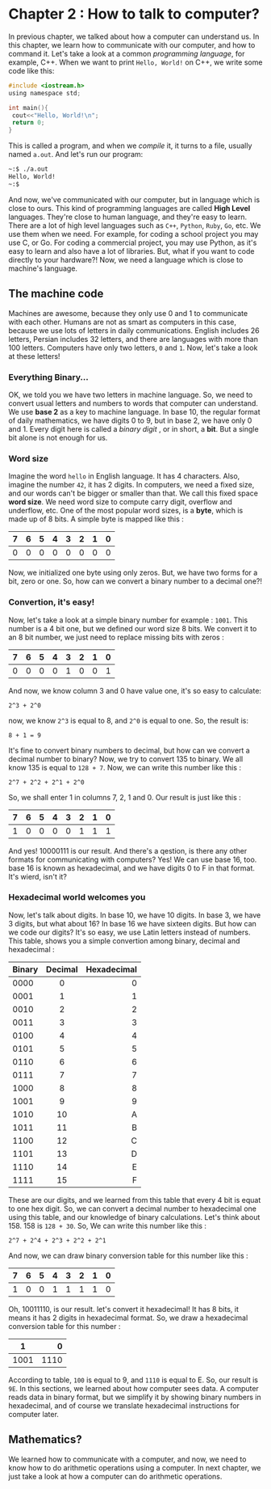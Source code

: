 # Chapter 2 : How to talk to computer?
In previous chapter, we talked about how a computer can understand us. In this chapter, we learn how to communicate with our computer, and how to command it. Let's take a look at a common *programming language*, for example, C++. 
When we want to print `Hello, World!` on C++, we write some code like this:
```c
#include <iostream.h>
using namespace std;

int main(){
 cout<<"Hello, World!\n";
 return 0;
}
```
This is called a program, and when we *compile* it, it turns to a file, usually named `a.out`. And let's run our program:
```bash
~:$ ./a.out
Hello, World!
~:$
```
And now, we've communicated with our computer, but in language which is close to ours. This kind of programming languages are called **High Level** languages. They're close to human language, and they're easy to learn. There are a lot of high level languages such as `C++`, `Python`, `Ruby`, `Go`, etc. We use them when we need. For example, for coding a school project you may use C, or Go. For coding a commercial project, you may use Python, as it's easy to learn and also have a lot of libraries. But, what if you want to code directly to your hardware?! Now, we need a language which is close to machine's language. 
## The machine code
Machines are awesome, because they only use 0 and 1 to communicate with 
each other. Humans are not as smart as computers in this case, because 
we use lots of letters in daily communications. English includes 26 
letters, Persian includes 32 letters, and there are languages with more than 100 letters. Computers have only two letters, `0` and `1`. Now, let's take a look at these letters!
### Everything Binary...
OK, we told you we have two letters in machine language. So, we need to convert usual letters and numbers to words that computer can understand. We use **base 2** as a key to machine language. In base 10, the regular format of daily mathematics, we have digits 0 to 9, but in base 2, we have only 0 and 1. Every digit here is called a *binary digit* , or in short, a **bit**. But a single bit alone is not enough for us. 
### Word size
Imagine the word `hello` in English language. It has 4 characters. Also, 
imagine the number `42`, it has 2 digits. In computers, we need a fixed size, and our words can't be bigger or smaller than that. We call this fixed space **word size**. We need word size to compute carry digit, overflow and underflow, etc. One of the most popular word sizes, is a **byte**, which is made up of 8 bits. A simple byte is mapped like this :

|7|6|5|4|3|2|1|0|
|---|:---:|:---:|:---:|:---:|:---:|:---:|---:|
|0|0|0|0|0|0|0|0|

Now, we initialized one byte using only zeros. But, we have two forms for a bit, zero or one. So, how can we convert a binary number to a decimal one?!
### Convertion, it's easy!
Now, let's take a look at a simple binary number for example : `1001`. This number is a 4 bit one, but we defined our word size 8 bits. We convert it to an 8 bit number, we just need to replace missing bits with zeros :

|7|6|5|4|3|2|1|0|
|---|:---:|:---:|:---:|:---:|:---:|:---:|---:|
|0|0|0|0|1|0|0|1|

And now, we know column 3 and 0 have value one, it's so easy to calculate:

```
2^3 + 2^0
```
now, we know `2^3` is equal to 8, and `2^0` is equal to one. So, the result is:

```
8 + 1 = 9
```

It's fine to convert binary numbers to decimal, but how can we convert a decimal number to binary? Now, we try to convert 135 to binary. We all know 135 is equal to `128 + 7`. Now, we can write this number like this :

```
2^7 + 2^2 + 2^1 + 2^0
```

So, we shall enter 1 in columns 7, 2, 1 and 0. Our result is just like this :

|7|6|5|4|3|2|1|0|
|---|:---:|:---:|:---:|:---:|:---:|:---:|---:|
|1|0|0|0|0|1|1|1|

And yes! 10000111 is our result. And there's a qestion, is there any other formats for communicating with computers? Yes! We can use base 16, too. base 16 is known as hexadecimal, and we have digits 0 to F in that format. It's wierd, isn't it? 
### Hexadecimal world welcomes you
Now, let's talk about digits. In base 10, we have 10 digits. In base 3, we have 3 digits, but what about 16? In base 16 we have sixteen digits. But how can we code our digits? It's so easy, we use Latin letters instead of numbers. This table, shows you a simple convertion among binary, decimal and hexadecimal :

|Binary|Decimal|Hexadecimal|
|------|:-----:|----------:|
|0000  |0      |0          |
|0001  |1      |1          |
|0010  |2      |2          |
|0011  |3      |3          |
|0100  |4      |4          |
|0101  |5      |5          |
|0110  |6      |6          |
|0111  |7      |7          |
|1000  |8      |8          |
|1001  |9      |9          |
|1010  |10     |A          |
|1011  |11     |B          |
|1100  |12     |C          |
|1101  |13     |D          |
|1110  |14     |E          |
|1111  |15     |F          |

These are our digits, and we learned from this table that every 4 bit is equat to one hex digit. So, we can convert a decimal number to hexadecimal one using this table, and our knowledge of binary calculations. Let's think about 158. 158 is `128 + 30`. So, We can write this number like this :

```
2^7 + 2^4 + 2^3 + 2^2 + 2^1
``` 
And now, we can draw binary conversion table for this number like this :

|7|6|5|4|3|2|1|0|
|---|:---:|:---:|:---:|:---:|:---:|:---:|---:|
| 1  | 0    |0     |1     |1     |1     |1     |0    |

Oh, 10011110, is our result. let's convert it hexadecimal! It has 8 bits, it means it has 2 digits in hexadecimal format. So, we draw a hexadecimal conversion table for this number :

| 1 | 0 |
|--------|--------:|
|1001    |1110     |

According to table, `100` is equal to 9, and `1110` is equal to E. So, our result is `9E`. 
In this sections, we learned about how computer sees data. A computer reads data in binary format, but we simplify it by showing binary numbers in hexadecimal, and of course we translate hexadecimal instructions for computer later. 

## Mathematics?
We learned how to communicate with a computer, and now, we need to know how to do arithmetic operations using a computer. In next chapter, we just take a look at how a computer can do arithmetic operations. 
